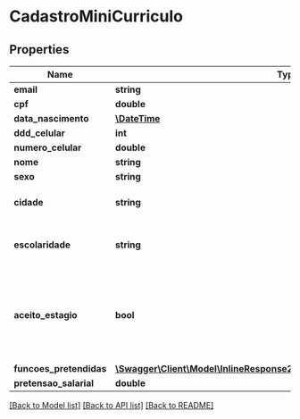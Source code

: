 # CadastroMiniCurriculo

## Properties
Name | Type | Description | Notes
------------ | ------------- | ------------- | -------------
**email** | **string** | Email do candidato | [optional] 
**cpf** | **double** | CPF do candidato | 
**data_nascimento** | [**\DateTime**](\DateTime.md) | Data dde nascimento do candidato | 
**ddd_celular** | **int** | DDD do celular do candidato | 
**numero_celular** | **double** | Número do celular do candidato | 
**nome** | **string** | Nome do candidato | 
**sexo** | **string** | Sexo do candidato | 
**cidade** | **string** | Nome da cidade no formato \&quot;NomeCidade/SiglaEstado\&quot; (Ex.: São Paulo/SP) | 
**escolaridade** | **string** | Um dos valores presentes na tabela Escolaridades.  Caso o valor não esteja presente nesta tabela, será desconsiderado. | 
**aceito_estagio** | **bool** | Flag indicando se o candidato aceita trabalhar como estagiário  Considerados somente para as escolaridades \&quot;Ensino Médio Incompleto\&quot;,   \&quot;Técnico/Pós Médio Incompleto\&quot;, \&quot;Tecnólogo Incompleto\&quot; e \&quot;Superior Incompleto\&quot; | [optional] 
**funcoes_pretendidas** | [**\Swagger\Client\Model\InlineResponse200MiniCurriculoFuncoesPretendidas[]**](InlineResponse200MiniCurriculoFuncoesPretendidas.md) | Funções pretendidas pelo candidato | [optional] 
**pretensao_salarial** | **double** | Pretensão salarial do candidato | 

[[Back to Model list]](../README.md#documentation-for-models) [[Back to API list]](../README.md#documentation-for-api-endpoints) [[Back to README]](../README.md)


